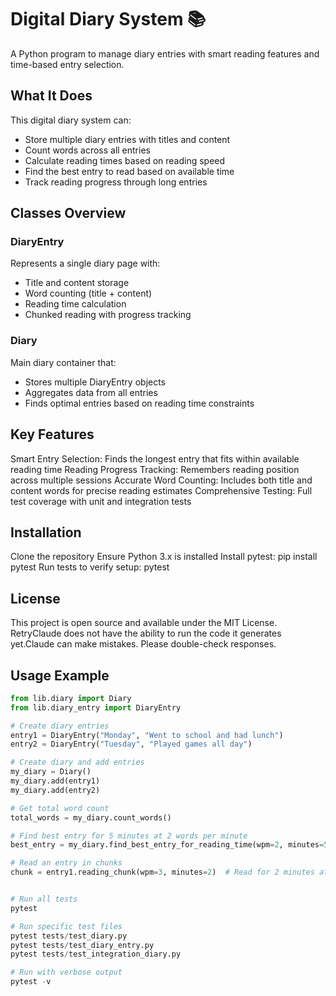 # Digital Diary System 📚

A Python program to manage diary entries with smart reading features and time-based entry selection.

## What It Does

This digital diary system can:
- Store multiple diary entries with titles and content
- Count words across all entries
- Calculate reading times based on reading speed
- Find the best entry to read based on available time
- Track reading progress through long entries

## Classes Overview

### DiaryEntry
Represents a single diary page with:
- Title and content storage
- Word counting (title + content)
- Reading time calculation
- Chunked reading with progress tracking

### Diary
Main diary container that:
- Stores multiple DiaryEntry objects
- Aggregates data from all entries
- Finds optimal entries based on reading time constraints

## Key Features

Smart Entry Selection: Finds the longest entry that fits within available reading time
Reading Progress Tracking: Remembers reading position across multiple sessions
Accurate Word Counting: Includes both title and content words for precise reading estimates
Comprehensive Testing: Full test coverage with unit and integration tests

## Installation

Clone the repository
Ensure Python 3.x is installed
Install pytest: pip install pytest
Run tests to verify setup: pytest

## License
This project is open source and available under the MIT License.
RetryClaude does not have the ability to run the code it generates yet.Claude can make mistakes. Please double-check responses.

## Usage Example

```python
from lib.diary import Diary
from lib.diary_entry import DiaryEntry

# Create diary entries
entry1 = DiaryEntry("Monday", "Went to school and had lunch")
entry2 = DiaryEntry("Tuesday", "Played games all day")

# Create diary and add entries
my_diary = Diary()
my_diary.add(entry1)
my_diary.add(entry2)

# Get total word count
total_words = my_diary.count_words()

# Find best entry for 5 minutes at 2 words per minute
best_entry = my_diary.find_best_entry_for_reading_time(wpm=2, minutes=5)

# Read an entry in chunks
chunk = entry1.reading_chunk(wpm=3, minutes=2)  # Read for 2 minutes at 3 wpm


# Run all tests
pytest

# Run specific test files
pytest tests/test_diary.py
pytest tests/test_diary_entry.py
pytest tests/test_integration_diary.py

# Run with verbose output
pytest -v
